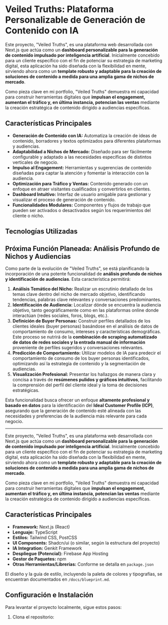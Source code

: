 # Veiled Truths: Plataforma Personalizable de Generación de Contenido con IA

Este proyecto, "Veiled Truths", es una plataforma web desarrollada con Next.js que actúa como un **dashboard personalizable para la generación de contenido impulsado por inteligencia artificial**. Inicialmente concebido para un cliente específico con el fin de potenciar su estrategia de marketing digital, esta aplicación ha sido diseñada con la flexibilidad en mente, sirviendo ahora como un **template robusto y adaptable para la creación de soluciones de contenido a medida para una amplia gama de nichos de mercado**.

Como pieza clave en mi portfolio, "Veiled Truths" demuestra mi capacidad para construir herramientas digitales que **impulsan el engagement, aumentan el tráfico y, en última instancia, potencian las ventas** mediante la creación estratégica de contenido dirigido a audiencias específicas.

## Características Principales

*   **Generación de Contenido con IA:** Automatiza la creación de ideas de contenido, borradores y textos optimizados para diferentes plataformas y audiencias.
*   **Adaptabilidad a Nichos de Mercado:** Diseñado para ser fácilmente configurable y adaptado a las necesidades específicas de distintos verticales de negocio.
*   **Impulso al Engagement:** Herramientas y sugerencias de contenido diseñadas para captar la atención y fomentar la interacción con la audiencia.
*   **Optimización para Tráfico y Ventas:** Contenido generado con un enfoque en atraer visitantes cualificados y convertirlos en clientes.
*   **Dashboard Intuitivo:** Interfaz de usuario amigable para gestionar y visualizar el proceso de generación de contenido.
*   **Funcionalidades Modulares:** Componentes y flujos de trabajo que pueden ser activados o desactivados según los requerimientos del cliente o nicho.

## Tecnologías Utilizadas

## Próxima Función Planeada: Análisis Profundo de Nichos y Audiencias

Como parte de la evolución de "Veiled Truths", se está planificando la incorporación de una potente funcionalidad de **análisis profundo de nichos y identificación de audiencias**. Esta característica permitirá:

1.  **Análisis Temático del Nicho:** Realizar un escrutinio detallado de los temas clave dentro del nicho de mercado objetivo, identificando tendencias, palabras clave relevantes y conversaciones predominantes.
2.  **Identificación de Audiencia:** Localizar dónde se encuentra la audiencia objetivo, tanto geográficamente como en las plataformas online donde interactúan (redes sociales, foros, blogs, etc.).
3.  **Definición de Buyer Personas:** Construir perfiles detallados de los clientes ideales (buyer personas) basándose en el análisis de datos de comportamiento de consumo, intereses y características demográficas. Este proceso se nutrirá de la **combinación de scraping automatizado de datos de redes sociales y la entrada manual de información** proveniente de perfiles sugeridos y conversaciones relevantes.
4.  **Predicción de Comportamiento:** Utilizar modelos de IA para predecir el comportamiento de consumo de los buyer personas identificados, optimizando así la estrategia de contenido y la segmentación de audiencias.
5.  **Visualización Profesional:** Presentar los hallazgos de manera clara y concisa a través de **resúmenes pulidos y gráficos intuitivos**, facilitando la comprensión del perfil del cliente ideal y la toma de decisiones estratégicas.

Esta funcionalidad busca ofrecer un enfoque **altamente profesional y basado en datos** para la identificación del **Ideal Customer Profile (ICP)**, asegurando que la generación de contenido esté alineada con las necesidades y preferencias de la audiencia más relevante para cada negocio.

---

Este proyecto, "Veiled Truths", es una plataforma web desarrollada con Next.js que actúa como un **dashboard personalizable para la generación de contenido impulsado por inteligencia artificial**. Inicialmente concebido para un cliente específico con el fin de potenciar su estrategia de marketing digital, esta aplicación ha sido diseñada con la flexibilidad en mente, sirviendo ahora como un **template robusto y adaptable para la creación de soluciones de contenido a medida para una amplia gama de nichos de mercado**.

Como pieza clave en mi portfolio, "Veiled Truths" demuestra mi capacidad para construir herramientas digitales que **impulsan el engagement, aumentan el tráfico y, en última instancia, potencian las ventas** mediante la creación estratégica de contenido dirigido a audiencias específicas.

## Características Principales

*   **Framework:** Next.js (React)
*   **Lenguaje:** TypeScript
*   **Estilos:** Tailwind CSS, PostCSS
*   **UI Components:** Shadcn/ui (o similar, según la estructura del proyecto)
*   **IA Integration:** Genkit Framework
*   **Despliegue (Potencial):** Firebase App Hosting
*   **Gestor de Paquetes:** npm
*   **Otras Herramientas/Librerías:** Conforme se detalla en `package.json`

El diseño y la guía de estilo, incluyendo la paleta de colores y tipografías, se encuentran documentados en `/docs/blueprint.md`.

## Configuración e Instalación

Para levantar el proyecto localmente, sigue estos pasos:

1.  Clona el repositorio:

